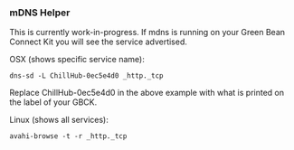 ### mDNS Helper

This is currently work-in-progress. If mdns is running on your Green Bean Connect Kit you will see the service advertised.

OSX (shows specific service name):

```dns-sd -L ChillHub-0ec5e4d0 _http._tcp```

Replace ChillHub-0ec5e4d0 in the above example with what is printed on the label of your GBCK.

Linux (shows all services):

```avahi-browse -t -r _http._tcp```
